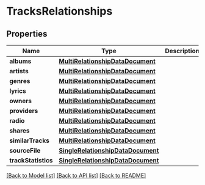 # TracksRelationships

## Properties
Name | Type | Description | Notes
------------ | ------------- | ------------- | -------------
**albums** | [**MultiRelationshipDataDocument**](MultiRelationshipDataDocument.md) |  | 
**artists** | [**MultiRelationshipDataDocument**](MultiRelationshipDataDocument.md) |  | 
**genres** | [**MultiRelationshipDataDocument**](MultiRelationshipDataDocument.md) |  | 
**lyrics** | [**MultiRelationshipDataDocument**](MultiRelationshipDataDocument.md) |  | 
**owners** | [**MultiRelationshipDataDocument**](MultiRelationshipDataDocument.md) |  | 
**providers** | [**MultiRelationshipDataDocument**](MultiRelationshipDataDocument.md) |  | 
**radio** | [**MultiRelationshipDataDocument**](MultiRelationshipDataDocument.md) |  | 
**shares** | [**MultiRelationshipDataDocument**](MultiRelationshipDataDocument.md) |  | 
**similarTracks** | [**MultiRelationshipDataDocument**](MultiRelationshipDataDocument.md) |  | 
**sourceFile** | [**SingleRelationshipDataDocument**](SingleRelationshipDataDocument.md) |  | 
**trackStatistics** | [**SingleRelationshipDataDocument**](SingleRelationshipDataDocument.md) |  | 

[[Back to Model list]](../README.md#documentation-for-models) [[Back to API list]](../README.md#documentation-for-api-endpoints) [[Back to README]](../README.md)


